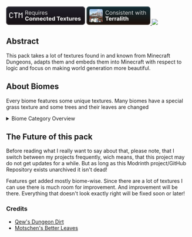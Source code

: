 <a href="https://modrinth.com/mod/continuity"><img src="https://raw.githubusercontent.com/annhilati/devins-badges-extended/2b1b49ac680253ad19f338a8d41d6779a03df72a/assets/cozy/requires/ctm_vector.svg" height="50"></a> <a href="https://modrinth.com/datapack/terralith"><img src="https://raw.githubusercontent.com/annhilati/devins-badges-extended/31f0e54372e01a6771d734e123906128588a3cdb/assets/cozy/consistent-with/terralith_vector.svg" height="50"> <a href="https://discord.gg/2YvbptpAqz"><img src="https://raw.githubusercontent.com/intergrav/devins-badges/refs/heads/v3/assets/cozy-minimal/social/discord-singular_vector.svg" height="50"></a>

## Abstract
This pack takes a lot of textures found in and known from Minecraft Dungeons, adapts them and embeds them into Minecraft with respect to logic and focus on making world generation more beautiful.

## About Biomes
Every biome features some unique textures. Many biomes have a special grass texture and some trees and their leaves are changed

<details>
  <summary>Biome Category Overview</summary>

  Category | Vanilla Biomes | Terralith Biomes
  -------- | -------------- | ----------------
  Dry      | Savanna, Savanna Plateau, Badlands, Eroded Badlands, Wooded Badlands, Windswept Savanna | White Mesa, Warped Mesa, Bryce Canyon, Savanna Badlands, Savanna Slopes, Fractured Savanna, Hot Shrubland
  Frosty   | Snowy Plains, Ice Spikes, Snowy Taiga, Grove, Snowy Slopes, Frozen Peaks, Jagged Peaks, Frozen River, Frozen Ocean, Deep Frozen Ocean | Wintry Forest, Wintry Lowlands, Alpine Grove, Alpha Islands Winter, Frozen Cliffs, Glacial Chasm, Snowy Badlands, Emerald Peaks
  Lush     | Jungle, Sparse Jungle, Bamboo Jungle | Jungle Mountains, Tropical Jungle
  Sandy    | Desert | Desert Canyon, Desert Spires
  Soggy    | Swamp, Mangrove Swamp |
  Windy    | Windswept Hills, Windswept Gravelly Hills, Windswept Forest, Stony Peaks | Windswept Spires
</details>


## The Future of this pack
Before reading what I really want to say about that, please note, that I switch between my projects frequently, wich means, that this project may do not get updates for a while. But as long as this Modrinth project/GitHub Repository exists unarchived it isn't dead!

Features get added mostly biome-wise.
Since there are a lot of textures I can use there is much room for improvement. And improvement will be there. Everything that doesn't look exactly right will be fixed soon or later!

### Credits
- <a href="https://modrinth.com/resourcepack/knights-dungeon-dirt">Qew's Dungeon Dirt</a></li>
- <a href="https://modrinth.com/resourcepack/better-leaves">Motschen's Better Leaves